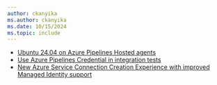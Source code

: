 ```yaml
---
author: ckanyika
ms.author: ckanyika
ms.date: 10/15/2024
ms.topic: include
---
```


- [Ubuntu 24.04 on Azure Pipelines Hosted agents](#ubuntu-2404-on-azure-pipelines-hosted-agents)
- [Use Azure Pipelines Credential in integration tests](#use-azure-pipelines-credential-in-integration-tests)
- [New Azure Service Connection Creation Experience with improved Managed Identity support](#new-azure-service-connection-creation-experience-with-improved-managed-identity-support)